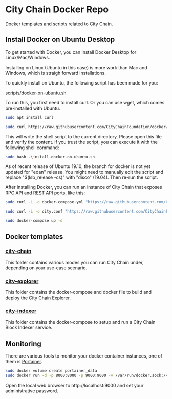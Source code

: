 # City Chain Docker Repo

Docker templates and scripts related to City Chain.

## Install Docker on Ubuntu Desktop

To get started with Docker, you can install Docker Desktop for Linux/Mac/Windows.

Installing on Linux (Ubuntu in this case) is more work than Mac and Windows, which is straigh forward installations.

To quickly install on Ubuntu, the following script has been made for you:

[scripts/docker-on-ubuntu.sh](scripts/docker-on-ubuntu.sh)

To run this, you first need to install curl. Or you can use wget, which comes pre-installed with Ubuntu.

```sh
sudo apt install curl

sudo curl https://raw.githubusercontent.com/CityChainFoundation/docker/master/scripts/install-docker-on-ubuntu.sh
```

This will write the shell script to the current directory. Please open this file and verify the content. If you trust the script, you can execute it with the following shell command:

```sh
sudo bash .\install-docker-on-ubuntu.sh
```

As of recent release of Ubuntu 19.10, the branch for docker is not yet updated for "eoan" release. You might need to manually edit the script and replace "$(lsb_release -cs)" with "disco" (19.04). Then re-run the script.

After installing Docker, you can run an instance of City Chain that exposes RPC API and REST API ports, like this:

```sh
sudo curl -L -o docker-compose.yml "https://raw.githubusercontent.com/CityChainFoundation/docker/master/city-chain/node/docker-compose.yml"

sudo curl -L -o city.conf "https://raw.githubusercontent.com/CityChainFoundation/docker/master/city-chain/node/city.conf"

sudo docker-compose up -d
```

## Docker templates

### [city-chain](city-chain)

This folder contains various modes you can run City Chain under, depending on your use-case scenario.

### [city-explorer](city-explorer)

This folder contains the docker-compose and docker file to build and deploy the City Chain Explorer.


### [city-indexer](city-indexer)

This folder contains the docker-compose to setup and run a City Chain Block Indexer service.


## Monitoring

There are various tools to monitor your docker container instances, one of them is [Portainer](https://portainer.io).

```sh
sudo docker volume create portainer_data
sudo docker run -d -p 8000:8000 -p 9000:9000 -v /var/run/docker.sock:/var/run/docker.sock -v portainer_data:/data portainer/portainer
```

Open the local web browser to http://localhost:9000 and set your administrative password.